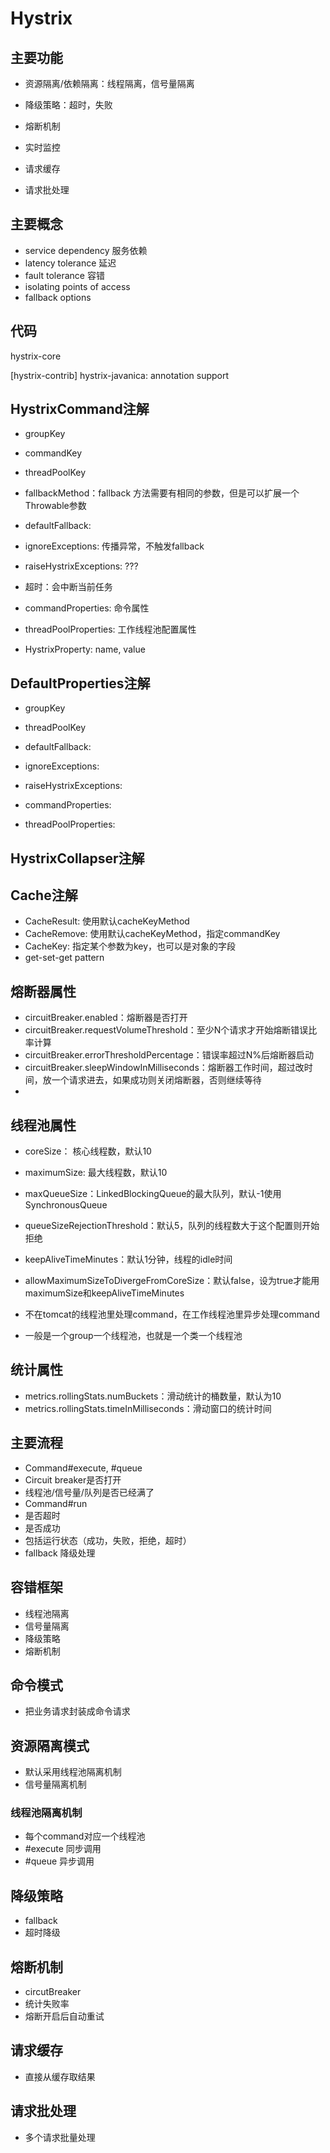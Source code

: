
# Hystrix


## 主要功能
- 资源隔离/依赖隔离：线程隔离，信号量隔离
- 降级策略：超时，失败
- 熔断机制

- 实时监控

- 请求缓存
- 请求批处理

## 主要概念
- service dependency 服务依赖
- latency tolerance 延迟
- fault tolerance 容错
- isolating points of access
- fallback options


## 代码
hystrix-core


[hystrix-contrib]
hystrix-javanica: annotation support


## HystrixCommand注解
- groupKey
- commandKey
- threadPoolKey

- fallbackMethod：fallback 方法需要有相同的参数，但是可以扩展一个Throwable参数
- defaultFallback: 

- ignoreExceptions: 传播异常，不触发fallback
- raiseHystrixExceptions: ???

- 超时：会中断当前任务

- commandProperties: 命令属性
- threadPoolProperties: 工作线程池配置属性
- HystrixProperty: name, value

## DefaultProperties注解
- groupKey
- threadPoolKey

- defaultFallback:

- ignoreExceptions:
- raiseHystrixExceptions:

- commandProperties:
- threadPoolProperties:

## HystrixCollapser注解


## Cache注解
- CacheResult: 使用默认cacheKeyMethod
- CacheRemove: 使用默认cacheKeyMethod，指定commandKey
- CacheKey: 指定某个参数为key，也可以是对象的字段
- get-set-get pattern


## 熔断器属性
- circuitBreaker.enabled：熔断器是否打开
- circuitBreaker.requestVolumeThreshold：至少N个请求才开始熔断错误比率计算
- circuitBreaker.errorThresholdPercentage：错误率超过N%后熔断器启动
- circuitBreaker.sleepWindowInMilliseconds：熔断器工作时间，超过改时间，放一个请求进去，如果成功则关闭熔断器，否则继续等待
- 

## 线程池属性
- coreSize： 核心线程数，默认10
- maximumSize: 最大线程数，默认10
- maxQueueSize：LinkedBlockingQueue的最大队列，默认-1使用SynchronousQueue
- queueSizeRejectionThreshold：默认5，队列的线程数大于这个配置则开始拒绝
- keepAliveTimeMinutes：默认1分钟，线程的idle时间
- allowMaximumSizeToDivergeFromCoreSize：默认false，设为true才能用maximumSize和keepAliveTimeMinutes


- 不在tomcat的线程池里处理command，在工作线程池里异步处理command
- 一般是一个group一个线程池，也就是一个类一个线程池

## 统计属性
- metrics.rollingStats.numBuckets：滑动统计的桶数量，默认为10
- metrics.rollingStats.timeInMilliseconds：滑动窗口的统计时间


## 主要流程
- Command#execute, #queue
- Circuit breaker是否打开
- 线程池/信号量/队列是否已经满了
- Command#run
- 是否超时
- 是否成功
- 包括运行状态（成功，失败，拒绝，超时）
- fallback 降级处理

## 容错框架
- 线程池隔离
- 信号量隔离
- 降级策略
- 熔断机制

## 命令模式
- 把业务请求封装成命令请求


## 资源隔离模式
- 默认采用线程池隔离机制
- 信号量隔离机制

### 线程池隔离机制
- 每个command对应一个线程池
- #execute 同步调用
- #queue 异步调用

## 降级策略
- fallback
- 超时降级

## 熔断机制
- circutBreaker
- 统计失败率
- 熔断开启后自动重试

## 请求缓存
- 直接从缓存取结果

## 请求批处理
- 多个请求批量处理
